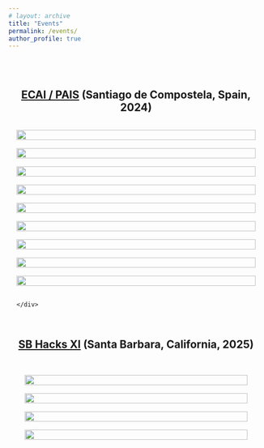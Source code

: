 ```yaml
---
# layout: archive
title: "Events"
permalink: /events/
author_profile: true
---
```


<!-- {% if site.talkmap_link == true %}

<p style="text-decoration:underline;"><a href="/talkmap.html">See a map of all the places I've given a talk!</a></p>

{% endif %} -->

<!-- {% for post in site.talks reversed %}
  {% include archive-single-talk.html %}
{% endfor %} -->

<div class="gallery" style="padding: 2rem 0;">
    <!--  -->
    <h2 style="text-align: center; margin-bottom: 2rem;"><a href="https://www.ecai2024.eu/">ECAI / PAIS</a> (Santiago de Compostela, Spain, 2024)</h2>
    <!--  -->
    <div class="gallery-grid" style="display: grid; grid-template-columns: repeat(auto-fill, minmax(250px, 1fr)); gap: 1rem; padding: 0 1rem;">
                <div class="project-image" style="flex: 1; max-width: 100%;">
            <a href="https://jlesner0.ackop.com/ecai_2024_selected/p0025_PXL_20241022_111756443.MP.jpg" target="_blank">  
                <img src="https://jlesner0.ackop.com/ecai_2024_selected/p0025_PXL_20241022_111756443.MP.jpg" alt="" style="width: 100%; height: auto;">
            </a>
        </div>
        <div class="project-image" style="flex: 1; max-width: 100%;">
            <a href="https://jlesner0.ackop.com/ecai_2024_selected/p0046_PXL_20241023_135515452.jpg" target="_blank">  
                <img src="https://jlesner0.ackop.com/ecai_2024_selected/p0046_PXL_20241023_135515452.jpg" alt="" style="width: 100%; height: auto;">
            </a>
        </div>
        <div class="project-image" style="flex: 1; max-width: 100%;">
            <a href="https://jlesner0.ackop.com/ecai_2024_selected/p0010_PXL_20241023_114249498.jpg" target="_blank">  
                <img src="https://jlesner0.ackop.com/ecai_2024_selected/p0010_PXL_20241023_114249498.jpg" alt="" style="width: 100%; height: auto;">
            </a>
        </div>
        <div class="project-image" style="flex: 1; max-width: 100%;">
            <a href="https://jlesner0.ackop.com/ecai_2024_selected/p0020_PXL_20241022_112416350.jpg" target="_blank">  
                <img src="https://jlesner0.ackop.com/ecai_2024_selected/p0020_PXL_20241022_112416350.jpg" alt="" style="width: 100%; height: auto;">
            </a>
        </div>
        <div class="project-image" style="flex: 1; max-width: 100%;">
            <a href="https://jlesner0.ackop.com/ecai_2024_selected/p0030_PXL_20241023_131053269.jpg" target="_blank">  
                <img src="https://jlesner0.ackop.com/ecai_2024_selected/p0030_PXL_20241023_131053269.jpg" alt="" style="width: 100%; height: auto;">
            </a>
        </div>
        <div class="project-image" style="flex: 1; max-width: 100%;">
            <a href="https://jlesner0.ackop.com/ecai_2024_selected/p0034_PXL_20241023_131059695.jpg" target="_blank">  
                <img src="https://jlesner0.ackop.com/ecai_2024_selected/p0034_PXL_20241023_131059695.jpg" alt="" style="width: 100%; height: auto;">
            </a>
        </div>
        <div class="project-image" style="flex: 1; max-width: 100%;">
            <a href="https://jlesner0.ackop.com/ecai_2024_selected/p0036_PXL_20241023_131130872.jpg" target="_blank">  
                <img src="https://jlesner0.ackop.com/ecai_2024_selected/p0036_PXL_20241023_131130872.jpg" alt="" style="width: 100%; height: auto;">
            </a>
        </div>
        <div class="project-image" style="flex: 1; max-width: 100%;">
            <a href="https://jlesner0.ackop.com/ecai_2024_selected/p0040_PXL_20241023_080957423_b.jpg" target="_blank">  
                <img src="https://jlesner0.ackop.com/ecai_2024_selected/p0040_PXL_20241023_080957423_b.jpg" alt="" style="width: 100%; height: auto;">
            </a>
        </div>
        <div class="project-image" style="flex: 1; max-width: 100%;">
            <a href="https://jlesner0.ackop.com/ecai_2024_selected/p0042_PXL_20241023_103509052_b.jpg" target="_blank">  
                <img src="https://jlesner0.ackop.com/ecai_2024_selected/p0042_PXL_20241023_103509052_b.jpg" alt="" style="width: 100%; height: auto;">
            </a>
        </div>


    </div>
  

  <h2 style="text-align: center; margin-bottom: 2rem;"><a href="https://sb-hacks-xi.devpost.com/">SB Hacks XI</a> (Santa Barbara, California, 2025)</h2>
  
  <div class="gallery-grid" style="display: grid; grid-template-columns: repeat(auto-fill, minmax(250px, 1fr)); gap: 1rem; padding: 0 1rem;">
        <!-- <div class="project-image" style="flex: 1; max-width: 100%;">
            <a href="https://jlesner0.ackop.com/sbhack_2025_selected/p0005_sbhacks_countdown.jpg" target="_blank">  
                <img src="https://jlesner0.ackop.com/sbhack_2025_selected/p0005_sbhacks_countdown.jpg" alt="" style="width: 100%; height: auto;">
            </a>
        </div> -->
        <div class="project-image" style="flex: 1; max-width: 100%;">
            <a href="https://jlesner0.ackop.com/sbhack_2025_selected/p0010_sbhack2025.jpg" target="_blank">  
                <img src="https://jlesner0.ackop.com/sbhack_2025_selected/p0010_sbhack2025.jpg" alt="" style="width: 100%; height: auto;">
            </a>
        </div>
        <div class="project-image" style="flex: 1; max-width: 100%;">
            <a href="https://jlesner0.ackop.com/sbhack_2025_selected/p0020_sbhack2025.jpg" target="_blank">  
                <img src="https://jlesner0.ackop.com/sbhack_2025_selected/p0020_sbhack2025.jpg" alt="" style="width: 100%; height: auto;">
            </a>
        </div>
        <div class="project-image" style="flex: 1; max-width: 100%;">
            <a href="https://jlesner0.ackop.com/sbhack_2025_selected/p0030_sbhack2025.jpg" target="_blank">  
                <img src="https://jlesner0.ackop.com/sbhack_2025_selected/p0030_sbhack2025.jpg" alt="" style="width: 100%; height: auto;">
            </a>
        </div>
<!--  -->
        <div class="project-image" style="flex: 1; max-width: 100%;">
            <a href="https://jlesner0.ackop.com/sbhack_2025_selected/p0030_sbhack2025.jpg" target="_blank">  
                <img src="https://jlesner0.ackop.com/sbhack_2025_selected/p0030_sbhack2025.jpg" alt="" style="width: 100%; height: auto;">
            </a>
        </div>

  </div>




</div>
  
<!-- </section> -->